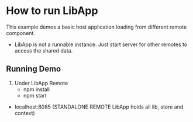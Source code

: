 # How to run LibApp

This example demos a basic host application loading from different remote component.

- LibApp is not a runnable instance. Just start server for other remotes to access the shared data.

## Running Demo
1. Under LibApp Remote
    * npm install
    * npm start

- localhost:8085 (STANDALONE REMOTE LibApp holds all lib, store and context)
